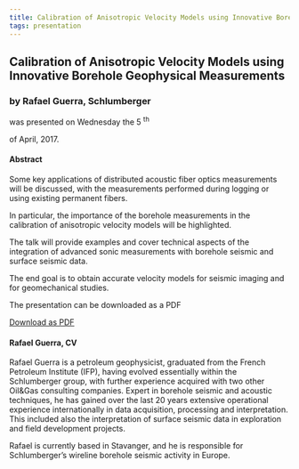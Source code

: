 ```yaml
---
title: Calibration of Anisotropic Velocity Models using Innovative Borehole Geophysical Measurements
tags: presentation 
---
```



		
<h2>
Calibration of Anisotropic Velocity Models using Innovative Borehole Geophysical Measurements
</h2>

 



		
<h3>
by Rafael Guerra, Schlumberger
</h3>

 



 
<p>
was presented on Wednesday the 5
<sup>
th
</sup>

 of April, 2017.
</p>

	



<h4>
Abstract
</h4>



 
<p>
Some key applications of distributed acoustic fiber optics measurements will be discussed, with the measurements performed during logging or using existing permanent fibers.
</p>

<p>


In particular, the importance of the borehole measurements in the calibration of anisotropic velocity models will be highlighted.

The talk will provide examples and cover technical aspects of the integration of advanced sonic measurements with borehole seismic and surface seismic data.
</p>

<p>


The end goal is to obtain accurate velocity models for seismic imaging and for geomechanical studies.

</p>



              
<p>
The presentation can be downloaded as a PDF
</p>



     
<a class="btn btn-info" href="NFES_05Apr2017.pdf">
Download as PDF
</a>



 

<h4>
Rafael Guerra, CV
</h4>



 
<p>
Rafael Guerra is a petroleum geophysicist, graduated from the French Petroleum Institute (IFP), having evolved essentially within the Schlumberger group, with further experience acquired with two other Oil&Gas consulting companies. Expert in borehole seismic and acoustic techniques, he has gained over the last 20 years extensive operational experience internationally in data acquisition, processing and interpretation. This included also the interpretation of surface seismic data in exploration and field development projects.
</p>

<p>


Rafael is currently based in Stavanger, and he is responsible for Schlumberger’s wireline borehole seismic activity in Europe.

</p>



    

     

